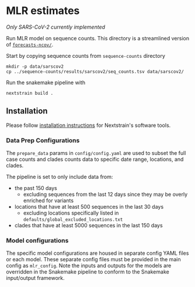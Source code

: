 # MLR estimates

_Only SARS-CoV-2 currently implemented_

Run MLR model on sequence counts. This directory is a streamlined version of
[`forecasts-ncov/`](https://github.com/nextstrain/forecasts-ncov/).

Start by copying sequence counts from `sequence-counts` directory
```
mkdir -p data/sarscov2
cp ../sequence-counts/results/sarscov2/seq_counts.tsv data/sarscov2/
```

Run the snakemake pipeline with
```
nextstrain build .
```

## Installation

Please follow [installation instructions](https://docs.nextstrain.org/en/latest/install.html#installation-steps) for Nextstrain's software tools.

### Data Prep Configurations

The `prepare_data` params in `config/config.yaml` are used to subset the full
case counts and clades counts data to specific date range, locations, and clades.

The pipeline is set to only include data from:

- the past 150 days
    - excluding sequences from the last 12 days since they may be overly enriched for variants
- locations that have at least 500 sequences in the last 30 days
    - excluding locations specifically listed in `defaults/global_excluded_locations.txt`
- clades that have at least 5000 sequences in the last 150 days

### Model configurations

The specific model configurations are housed in separate config YAML files or each model.
These separate config files must be provided in the main config as `mlr_config`.
Note the inputs and outputs for the models are overridden in the Snakemake pipeline to conform to the Snakemake input/output framework.
